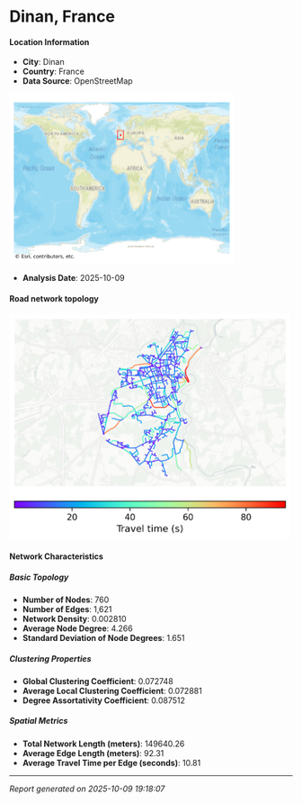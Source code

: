 # Dinan, France

#### Location Information

- **City**: Dinan
- **Country**: France
- **Data Source**: OpenStreetMap
<img src="Dinan_location.png" alt="Dinan Location Map" width="400" />

- **Analysis Date**: 2025-10-09

#### Road network topology

<img src="Dinan_network_map.png" alt="Dinan Road Network Map" width="500"/>

#### Network Characteristics

##### Basic Topology

- **Number of Nodes**: 760
- **Number of Edges**: 1,621
- **Network Density**: 0.002810
- **Average Node Degree**: 4.266
- **Standard Deviation of Node Degrees**: 1.651

##### Clustering Properties

- **Global Clustering Coefficient**: 0.072748
- **Average Local Clustering Coefficient**: 0.072881
- **Degree Assortativity Coefficient**: 0.087512

##### Spatial Metrics

- **Total Network Length (meters)**: 149640.26
- **Average Edge Length (meters)**: 92.31
- **Average Travel Time per Edge (seconds)**: 10.81

---
*Report generated on 2025-10-09 19:18:07*
